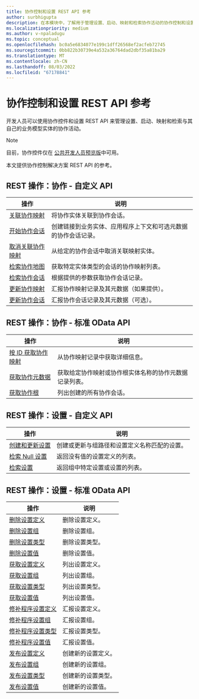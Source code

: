 ```yaml
---
title: 协作控制和设置 REST API 参考
author: surbhigupta
description: 在本模块中，了解用于管理设置、启动、映射和检索协作活动的协作控制和设置 REST API 引用。
ms.localizationpriority: medium
ms.author: v-npaladugu
ms.topic: conceptual
ms.openlocfilehash: bc0a5e6834077e199c1dff26568ef2acfeb72745
ms.sourcegitcommit: 0bb822b30739e4a532a36764dad2dbf35a81ba29
ms.translationtype: MT
ms.contentlocale: zh-CN
ms.lasthandoff: 08/03/2022
ms.locfileid: "67178841"
---
```

# <a name="collaboration-control-and-settings-rest-api-reference"></a>协作控制和设置 REST API 参考

开发人员可以使用协作控件和设置 REST API 来管理设置、启动、映射和检索与其自己的业务模型实体的协作活动。

> [!NOTE]
> 目前，协作控件仅在 [公共开发人员预览版](~/resources/dev-preview/developer-preview-intro.md)中可用。

本文提供协作控制解决方案 REST API 的参考。

## <a name="rest-operations-collaboration---custom-api"></a>REST 操作：协作 - 自定义 API

|操作|说明|
|---------|-----------|
|[关联协作映射](/rest/api/industry/collaboration-toolkit/collaboration-custom-ap-is/associate-collaboration-map)|将协作实体关联到协作会话。|
|[开始协作会话](/rest/api/industry/collaboration-toolkit/collaboration-custom-ap-is/begin-collaboration-session)|创建链接到业务实体、应用程序上下文和可选元数据的协作会话记录。|
|[取消关联协作映射](/rest/api/industry/collaboration-toolkit/collaboration-custom-ap-is/disassociate-collaboration-map-custom-api)|从给定的协作会话中取消关联映射实体。|
|[检索协作地图](/rest/api/industry/collaboration-toolkit/collaboration-custom-ap-is/retrieve-collaboration-maps-custom-api)|获取特定实体类型的会话的协作映射列表。|
|[检索协作会话](/rest/api/industry/collaboration-toolkit/collaboration-custom-ap-is/retrieve-collaboration-session-custom-api)|根据提供的参数获取协作会话记录。|
|[更新协作映射](/rest/api/industry/collaboration-toolkit/collaboration-custom-ap-is/update-collaboration-map-custom-api)|汇报协作映射记录及其元数据（如果提供）。|
|[更新协作会话](/rest/api/industry/collaboration-toolkit/collaboration-custom-ap-is/update-collaboration-session)|汇报协作会话记录及其元数据（可选）。|

## <a name="rest-operations-collaboration---standard-odata-apis"></a>REST 操作：协作 - 标准 OData API

|操作|说明|
|---------|-----------|
|[按 ID 获取协作映射](/rest/api/industry/collaboration-toolkit/collaboration-standard-o-data-ap-is/get-collaboration-map-by-id)|从协作映射记录中获取详细信息。|
|[获取协作元数据](/rest/api/industry/collaboration-toolkit/collaboration-standard-o-data-ap-is/get-collaboration-metadata)|获取给定协作映射或协作根实体名称的协作元数据记录列表。|
|[获取协作根](/rest/api/industry/collaboration-toolkit/collaboration-standard-o-data-ap-is/get-collaboration-root)|列出创建的所有协作会话。|

## <a name="rest-operations-settings---custom-apis"></a>REST 操作：设置 - 自定义 API

|操作|说明|
|---------|-----------|
|[创建和更新设置](/rest/api/industry/collaboration-toolkit/settings-custom-ap-is/create-update-setting-custom-api)|创建或更新与组路径和设置定义名称匹配的设置。|
|[检索 Null 设置](/rest/api/industry/collaboration-toolkit/settings-custom-ap-is/retrieve-null-settings-custom-api)|返回没有值的设置定义的列表。|
|[检索设置](/rest/api/industry/collaboration-toolkit/settings-custom-ap-is/retrieve-settings-custom-api)|返回组中特定设置或设置的列表。|

## <a name="rest-operations-settings---standard-odata-apis"></a>REST 操作：设置 - 标准 OData API

|操作|说明|
|---------|-----------|
|[删除设置定义](/rest/api/industry/collaboration-toolkit/settings-standard-o-data-ap-is/delete-settings-definition)|删除设置定义。|
|[删除设置组](/rest/api/industry/collaboration-toolkit/settings-standard-o-data-ap-is/delete-settings-group)|删除设置组。|
|[删除设置类型](/rest/api/industry/collaboration-toolkit/settings-standard-o-data-ap-is/delete-settings-type)|删除设置类型。|
|[删除设置值](/rest/api/industry/collaboration-toolkit/settings-standard-o-data-ap-is/delete-settings-value)|删除设置值。|
|[获取设置定义](/rest/api/industry/collaboration-toolkit/settings-standard-o-data-ap-is/get-settings-definitions)|列出设置定义。|
|[获取设置组](/rest/api/industry/collaboration-toolkit/settings-standard-o-data-ap-is/get-settings-groups)|列出设置组。|
|[获取设置类型](/rest/api/industry/collaboration-toolkit/settings-standard-o-data-ap-is/get-settings-types)|列出设置类型。|
|[获取设置值](/rest/api/industry/collaboration-toolkit/settings-standard-o-data-ap-is/get-settings-value)|列出设置值。|
|[修补程序设置定义](/rest/api/industry/collaboration-toolkit/settings-standard-o-data-ap-is/patch-settings-definition)|汇报设置定义。|
|[修补程序设置组](/rest/api/industry/collaboration-toolkit/settings-standard-o-data-ap-is/patch-settings-group)|汇报设置组。|
|[修补程序设置类型](/rest/api/industry/collaboration-toolkit/settings-standard-o-data-ap-is/patch-settings-type)|汇报设置类型。|
|[修补程序设置值](/rest/api/industry/collaboration-toolkit/settings-standard-o-data-ap-is/patch-settings-value)|汇报设置值。|
|[发布设置定义](/rest/api/industry/collaboration-toolkit/settings-standard-o-data-ap-is/post-settings-definition)|创建新的设置定义。|
|[发布设置组](/rest/api/industry/collaboration-toolkit/settings-standard-o-data-ap-is/post-settings-group)|创建新的设置组。|
|[发布设置类型](/rest/api/industry/collaboration-toolkit/settings-standard-o-data-ap-is/post-settings-type)|创建新的设置类型。|
|[发布设置值](/rest/api/industry/collaboration-toolkit/settings-standard-o-data-ap-is/post-settings-value)|创建新的设置值。|
